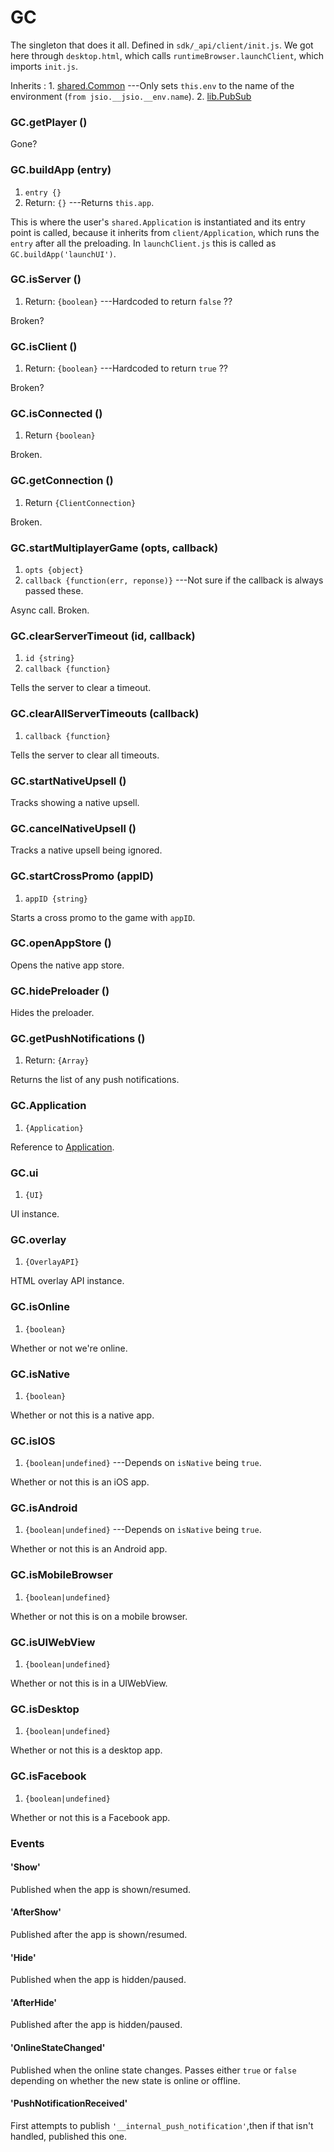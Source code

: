 # GC

The singleton that does it all. Defined in `sdk/_api/client/init.js`.
We got here through `desktop.html`, which calls
`runtimeBrowser.launchClient`, which imports `init.js`.

Inherits
:    1. [shared.Common](#shared.common) ---Only sets `this.env` to the name of the environment (`from jsio.__jsio.__env.name`).
     2. [lib.PubSub](./lib-pubsub.html)

### GC.getPlayer ()

Gone?

### GC.buildApp (entry)
1. `entry {}`
2. Return: `{}` ---Returns `this.app`.

This is where the user's `shared.Application` is
instantiated and its entry point is called, because it
inherits from `client/Application`, which runs the `entry`
after all the preloading. In `launchClient.js` this is
called as `GC.buildApp('launchUI')`.

### GC.isServer ()
1. Return: `{boolean}` ---Hardcoded to return `false` ??

Broken?

### GC.isClient ()
1. Return: `{boolean}` ---Hardcoded to return `true` ??

Broken?

### GC.isConnected ()
1. Return `{boolean}`

Broken.

### GC.getConnection ()
1. Return `{ClientConnection}`

Broken.

### GC.startMultiplayerGame (opts, callback)
1. `opts {object}`
2. `callback {function(err, reponse)}` ---Not sure if the callback is always passed these.

Async call. Broken.
 
### GC.clearServerTimeout (id, callback)
1. `id {string}`
2. `callback {function}`

Tells the server to clear a timeout.

### GC.clearAllServerTimeouts (callback)
1. `callback {function}`

Tells the server to clear all timeouts.

### GC.startNativeUpsell ()

Tracks showing a native upsell.

### GC.cancelNativeUpsell ()

Tracks a native upsell being ignored.

### GC.startCrossPromo (appID)
1. `appID {string}`

Starts a cross promo to the game with `appID`.

### GC.openAppStore ()

Opens the native app store.

### GC.hidePreloader ()

Hides the preloader.

### GC.getPushNotifications ()
1. Return: `{Array}`

Returns the list of any push notifications.

### GC.Application
1. `{Application}`

Reference to [Application](./gc-application.html#class-gc.application).

### GC.ui
1. `{UI}`

UI instance.

### GC.overlay
1. `{OverlayAPI}`

HTML overlay API instance.

### GC.isOnline
1. `{boolean}`

Whether or not we're online.

### GC.isNative
1. `{boolean}`

Whether or not this is a native app.

### GC.isIOS
1. `{boolean|undefined}` ---Depends on `isNative` being `true`.

Whether or not this is an iOS app.

### GC.isAndroid
1. `{boolean|undefined}` ---Depends on `isNative` being `true`.

Whether or not this is an Android app.

### GC.isMobileBrowser
1. `{boolean|undefined}`

Whether or not this is on a mobile browser.

### GC.isUIWebView
1. `{boolean|undefined}`

Whether or not this is in a UIWebView.

### GC.isDesktop
1. `{boolean|undefined}`

Whether or not this is a desktop app.

### GC.isFacebook
1. `{boolean|undefined}`

Whether or not this is a Facebook app.

### Events

#### \'Show\'

Published when the app is shown/resumed.

#### \'AfterShow\'

Published after the app is shown/resumed.

#### \'Hide\'

Published when the app is hidden/paused.

#### \'AfterHide\'

Published after the app is hidden/paused.

#### \'OnlineStateChanged\'

Published when the online state changes. Passes either `true` or `false` depending on whether the new state is online or offline.

#### \'PushNotificationReceived\'

First attempts to publish
`'__internal_push_notification'`,then if that isn't handled,
published this one.
